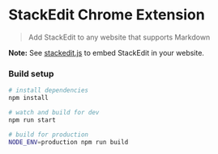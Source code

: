 # StackEdit Chrome Extension

> Add StackEdit to any website that supports Markdown

**Note:** See [stackedit.js](https://github.com/benweet/stackedit.js) to embed StackEdit in your website.

### Build setup

``` bash
# install dependencies
npm install

# watch and build for dev
npm run start

# build for production
NODE_ENV=production npm run build
```
